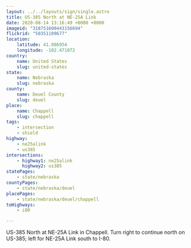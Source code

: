 ```yaml
---
layout: ../../layouts/sign/single.astro
title: US-385 North at NE-25A Link
date: 2020-08-14 13:16:49 +0000 +0000
imageid: "318751600443156694"
flickrid: "50351109677"
location:
    latitude: 41.086954
    longitude: -102.471072
country:
    name: United States
    slug: united-states
state:
    name: Nebraska
    slug: nebraska
county:
    name: Deuel County
    slug: deuel
place:
    name: Chappell
    slug: chappell
tags:
    - intersection
    - shield
highway:
    - ne25alink
    - us385
intersections:
    - highway1: ne25alink
      highway2: us385
statePages:
    - state/nebraska
countyPages:
    - state/nebraska/deuel
placePages:
    - state/nebraska/deuel/chappell
toHighways:
    - i80

---
```

US-385 North at NE-25A Link in Chappell.  Turn right to continue north on US-385; left for NE-25A Link south to I-80.